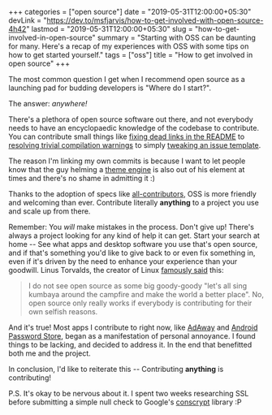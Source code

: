 +++
categories = ["open source"]
date = "2019-05-31T12:00:00+05:30"
devLink = "https://dev.to/msfjarvis/how-to-get-involved-with-open-source-4h42"
lastmod = "2019-05-31T12:00:00+05:30"
slug = "how-to-get-involved-in-open-source"
summary = "Starting with OSS can be daunting for many. Here's a recap of my experiences with OSS with some tips on how to get started yourself."
tags = ["oss"]
title = "How to get involved in open source"
+++

The most common question I get when I recommend open source as a launching pad for budding developers is "Where do I start?".

The answer: _anywhere!_

There's a plethora of open source software out there, and not everybody needs to have an encyclopaedic knowledge of the codebase to contribute. You can contribute small things like [fixing dead links in the README](https://github.com/portainer/portainer/commit/173c673d37ea2e4bb82d159b601e60109a435601) to [resolving trivial compilation warnings](https://github.com/mozilla-mobile/fenix/commits/master?author=msfjarvis) to simply [tweaking an issue template](https://github.com/opengapps/opengapps/commits/master/.github/ISSUE_TEMPLATE.md).

The reason I'm linking my own commits is because I want to let people know that the guy helming a [theme engine](https://github.com/substratum) is also out of his element at times and there's no shame in admitting it :)

Thanks to the adoption of specs like [all-contributors](https://allcontributors.org), OSS is more friendly and welcoming than ever. Contribute literally **anything** to a project you use and scale up from there.

Remember: You _will_ make mistakes in the process. Don't give up! There's always a project looking for any kind of help it can get. Start your search at home -- See what apps and desktop software you use that's open source, and if that's something you'd like to give back to or even fix something in, even if it's driven by the need to enhance your experience than your goodwill. Linus Torvalds, the creator of Linux [famously said](https://www.bbc.com/news/technology-18419231) this:

> I do not see open source as some big goody-goody "let's all sing kumbaya around the campfire and make the world a better place". No, open source only really works if everybody is contributing for their own selfish reasons.

And it's true! Most apps I contribute to right now, like [AdAway](https://github.com/AdAway/AdAway) and [Android Password Store](https://github.com/zeapo/Android-Password-Store), began as a manifestation of personal annoyance. I found things to be lacking, and decided to address it. In the end that benefitted both me and the project.

In conclusion, I'd like to reiterate this -- Contributing **anything** is contributing!

P.S. It's okay to be nervous about it. I spent two weeks researching SSL before submitting a simple null check to Google's [conscrypt](https://github.com/google/conscrypt/pull/471) library :P
